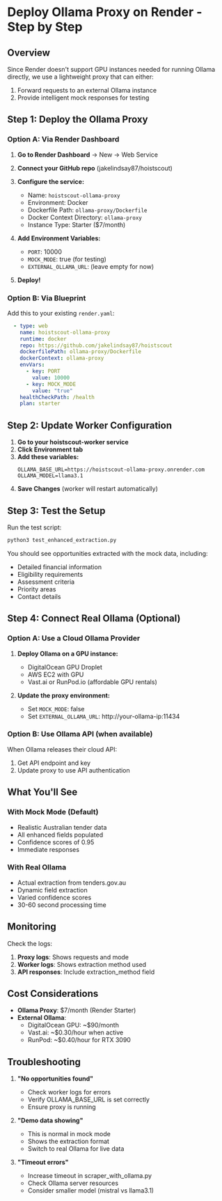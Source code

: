 # Deploy Ollama Proxy on Render - Step by Step

## Overview
Since Render doesn't support GPU instances needed for running Ollama directly, we use a lightweight proxy that can either:
1. Forward requests to an external Ollama instance
2. Provide intelligent mock responses for testing

## Step 1: Deploy the Ollama Proxy

### Option A: Via Render Dashboard

1. **Go to Render Dashboard** → New → Web Service
2. **Connect your GitHub repo** (jakelindsay87/hoistscout)
3. **Configure the service:**
   - Name: `hoistscout-ollama-proxy`
   - Environment: Docker
   - Dockerfile Path: `ollama-proxy/Dockerfile`
   - Docker Context Directory: `ollama-proxy`
   - Instance Type: Starter ($7/month)

4. **Add Environment Variables:**
   - `PORT`: 10000
   - `MOCK_MODE`: true (for testing)
   - `EXTERNAL_OLLAMA_URL`: (leave empty for now)

5. **Deploy!**

### Option B: Via Blueprint

Add this to your existing `render.yaml`:

```yaml
  - type: web
    name: hoistscout-ollama-proxy
    runtime: docker
    repo: https://github.com/jakelindsay87/hoistscout
    dockerfilePath: ollama-proxy/Dockerfile
    dockerContext: ollama-proxy
    envVars:
      - key: PORT
        value: 10000
      - key: MOCK_MODE
        value: "true"
    healthCheckPath: /health
    plan: starter
```

## Step 2: Update Worker Configuration

1. **Go to your hoistscout-worker service**
2. **Click Environment tab**
3. **Add these variables:**
   ```
   OLLAMA_BASE_URL=https://hoistscout-ollama-proxy.onrender.com
   OLLAMA_MODEL=llama3.1
   ```
4. **Save Changes** (worker will restart automatically)

## Step 3: Test the Setup

Run the test script:
```bash
python3 test_enhanced_extraction.py
```

You should see opportunities extracted with the mock data, including:
- Detailed financial information
- Eligibility requirements
- Assessment criteria
- Priority areas
- Contact details

## Step 4: Connect Real Ollama (Optional)

### Option A: Use a Cloud Ollama Provider

1. **Deploy Ollama on a GPU instance:**
   - DigitalOcean GPU Droplet
   - AWS EC2 with GPU
   - Vast.ai or RunPod.io (affordable GPU rentals)

2. **Update the proxy environment:**
   - Set `MOCK_MODE`: false
   - Set `EXTERNAL_OLLAMA_URL`: http://your-ollama-ip:11434

### Option B: Use Ollama API (when available)

When Ollama releases their cloud API:
1. Get API endpoint and key
2. Update proxy to use API authentication

## What You'll See

### With Mock Mode (Default)
- Realistic Australian tender data
- All enhanced fields populated
- Confidence scores of 0.95
- Immediate responses

### With Real Ollama
- Actual extraction from tenders.gov.au
- Dynamic field extraction
- Varied confidence scores
- 30-60 second processing time

## Monitoring

Check the logs:
1. **Proxy logs**: Shows requests and mode
2. **Worker logs**: Shows extraction method used
3. **API responses**: Include extraction_method field

## Cost Considerations

- **Ollama Proxy**: $7/month (Render Starter)
- **External Ollama**: 
  - DigitalOcean GPU: ~$90/month
  - Vast.ai: ~$0.30/hour when active
  - RunPod: ~$0.40/hour for RTX 3090

## Troubleshooting

1. **"No opportunities found"**
   - Check worker logs for errors
   - Verify OLLAMA_BASE_URL is set correctly
   - Ensure proxy is running

2. **"Demo data showing"**
   - This is normal in mock mode
   - Shows the extraction format
   - Switch to real Ollama for live data

3. **"Timeout errors"**
   - Increase timeout in scraper_with_ollama.py
   - Check Ollama server resources
   - Consider smaller model (mistral vs llama3.1)